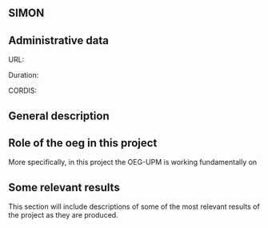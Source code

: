 ## SIMON

## Administrative data
URL: 

Duration: 

CORDIS: 

## General description



## Role of the oeg in this project
More specifically, in this project the OEG-UPM is working fundamentally on


## Some relevant results
This section will include descriptions of some of the most relevant results of the project as they are produced.

